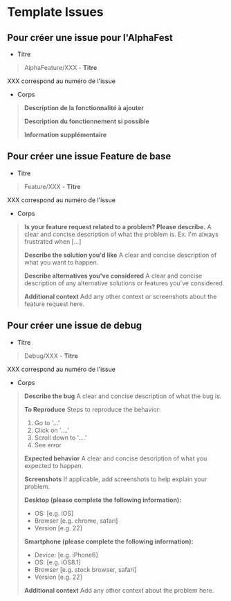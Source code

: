 # Template Issues

## Pour créer une issue pour l'AlphaFest

* Titre

> AlphaFeature/XXX - **Titre**

XXX correspond au numéro de l'issue

* Corps

> **Description de la fonctionnalité à ajouter**
>
> **Description du fonctionnement si possible**
>
> **Information supplémentaire**

## Pour créer une issue Feature de base

* Titre

> Feature/XXX - **Titre**

XXX correspond au numéro de l'issue

* Corps

> **Is your feature request related to a problem? Please describe.**
> A clear and concise description of what the problem is. Ex. I'm always frustrated when [...]
>
> **Describe the solution you'd like**
> A clear and concise description of what you want to happen.
>
> **Describe alternatives you've considered**
> A clear and concise description of any alternative solutions or features you've considered.
>
> **Additional context**
> Add any other context or screenshots about the feature request here.

##  Pour créer une issue de debug

* Titre

> Debug/XXX - **Titre**

XXX correspond au numéro de l'issue

* Corps

>**Describe the bug**
> A clear and concise description of what the bug is.
>
> **To Reproduce**
> Steps to reproduce the behavior:
> 1. Go to '...'
> 2. Click on '....'
> 3. Scroll down to '....'
> 4. See error
>
> **Expected behavior**
> A clear and concise description of what you expected to happen.
>
> **Screenshots**
> If applicable, add screenshots to help explain your problem.
>
> **Desktop (please complete the following information):**
> - OS: [e.g. iOS]
> - Browser [e.g. chrome, safari]
> - Version [e.g. 22]
>
> **Smartphone (please complete the following information):**
> - Device: [e.g. iPhone6]
> - OS: [e.g. iOS8.1]
> - Browser [e.g. stock browser, safari]
> - Version [e.g. 22]
>
> **Additional context**
> Add any other context about the problem here.
